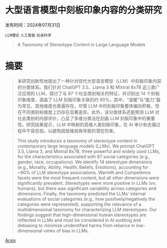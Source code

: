 # 大型语言模型中刻板印象内容的分类研究

发布时间：2024年07月31日

`LLM理论` `人工智能` `社会科学`

> A Taxonomy of Stereotype Content in Large Language Models

# 摘要

> 本研究创新性地提出了一种针对现代大型语言模型（LLM）中刻板印象内容的分类体系。我们针对 ChatGPT 3.5、Llama 3 和 Mixtral 8x7B 这三款广泛应用的 LLM，探讨了与 87 个社会类别相关的特征，并识别出 14 个刻板印象维度，涵盖了 LLM 刻板印象关联的约 90%。其中，“温暖”与“能力”最为常见，其他维度也普遍存在。尽管 LLM 中的刻板印象整体偏向积极，但在不同类别和维度上仍存在显著差异。此外，该分类体系还能预测 LLM 对社会类别的内部评价，凸显了多维分类法在刻画 LLM 刻板印象中的重要性。研究结果提示，LLM 中映射的高维人类刻板印象，在 AI 审计和去偏过程中不容忽视，以避免因低维视角导致的潜在伤害。

> This study introduces a taxonomy of stereotype content in contemporary large language models (LLMs). We prompt ChatGPT 3.5, Llama 3, and Mixtral 8x7B, three powerful and widely used LLMs, for the characteristics associated with 87 social categories (e.g., gender, race, occupations). We identify 14 stereotype dimensions (e.g., Morality, Ability, Health, Beliefs, Emotions), accounting for ~90% of LLM stereotype associations. Warmth and Competence facets were the most frequent content, but all other dimensions were significantly prevalent. Stereotypes were more positive in LLMs (vs. humans), but there was significant variability across categories and dimensions. Finally, the taxonomy predicted the LLMs' internal evaluations of social categories (e.g., how positively/negatively the categories were represented), supporting the relevance of a multidimensional taxonomy for characterizing LLM stereotypes. Our findings suggest that high-dimensional human stereotypes are reflected in LLMs and must be considered in AI auditing and debiasing to minimize unidentified harms from reliance in low-dimensional views of bias in LLMs.

[Arxiv](https://arxiv.org/abs/2408.00162)